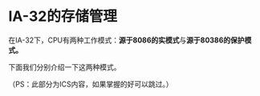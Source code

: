 # IA-32的存储管理

在IA-32下，CPU有两种工作模式：**源于8086的实模式**与**源于80386的保护模式。**

下面我们分别介绍一下这两种模式。



（PS：此部分为ICS内容，如果掌握的好可以跳过。）
